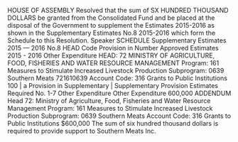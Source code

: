 HOUSE OF ASSEMBLY
Resolved that the sum of SX HUNDRED THOUSAND DOLLARS be granted from the Consolidated Fund and be placed at the disposal of the Government to supplement the Estimates 2015-2016 as shown in the Supplementary Estimates No.8 2015-2016 which form the Schedule to this Resolution.
Speaker
SCHEDULE
Supplementary Estimates 2015 — 2016 No.8
HEAD Code Provision in Number Approved Estimates 2015 - 2016 Other Expenditure HEAD: 72 MINISTRY OF AGRICULTURE, FOOD, FISHERIES AND WATER RESOURCE MANAGEMENT Program: 161 Measures to Stimulate Increased Livestock Production Subprogram: 0639 Southern Meats 721610639 Account Code: 316 Grants to Public Institutions 100 |
a Provision in Supplementary | Supplementary Provision Estimates Required No. 1-7
Other Expenditure Other Expenditure
600,000
ADDENDUM
Head 72: Ministry of Agriculture, Food, Fisheries and Water Resource Management
Program: 161 Measures to Stimulate Increased Livestock Production
Subprogram: 0639 Southern Meats
Account Code: 316 Grants to Public Institutions $600,000
The sum of six hundred thousand dollars is required to provide support to Southern Meats Inc.
